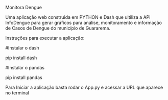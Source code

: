 Monitora Dengue

Uma aplicação web construida em PYTHON e Dash que ultiliza a API InfoDengue para gerar gráficos para análise, monitoramento e informação de Casos de Dengue do município de Guararema.

Instruções para executar a aplicação:

#Instalar o dash 

pip install dash

#Instalar o pandas 

pip install pandas

Para Iniciar a aplicação basta rodar o App.py e acessar a URL que aparece no terminal
